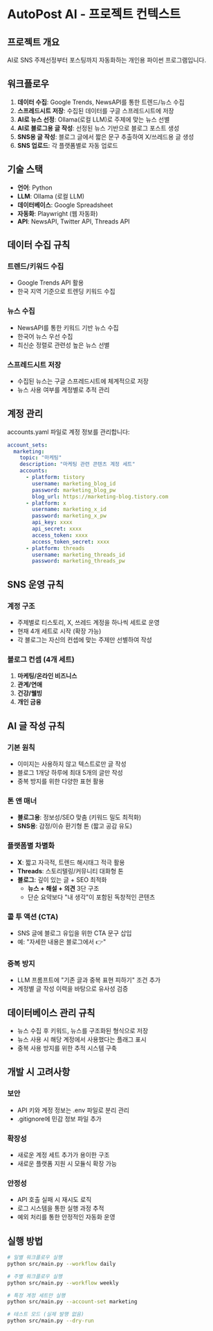 # AutoPost AI - 프로젝트 컨텍스트

## 프로젝트 개요

AI로 SNS 주제선정부터 포스팅까지 자동화하는 개인용 파이썬 프로그램입니다.

## 워크플로우

1. **데이터 수집**: Google Trends, NewsAPI를 통한 트렌드/뉴스 수집
2. **스프레드시트 저장**: 수집된 데이터를 구글 스프레드시트에 저장
3. **AI로 뉴스 선정**: Ollama(로컬 LLM)로 주제에 맞는 뉴스 선별
4. **AI로 블로그용 글 작성**: 선정된 뉴스 기반으로 블로그 포스트 생성
5. **SNS용 글 작성**: 블로그 글에서 짧은 문구 추출하여 X/쓰레드용 글 생성
6. **SNS 업로드**: 각 플랫폼별로 자동 업로드

## 기술 스택

- **언어**: Python
- **LLM**: Ollama (로컬 LLM)
- **데이터베이스**: Google Spreadsheet
- **자동화**: Playwright (웹 자동화)
- **API**: NewsAPI, Twitter API, Threads API

## 데이터 수집 규칙

### 트렌드/키워드 수집
- Google Trends API 활용
- 한국 지역 기준으로 트렌딩 키워드 수집

### 뉴스 수집
- NewsAPI를 통한 키워드 기반 뉴스 수집
- 한국어 뉴스 우선 수집
- 최신순 정렬로 관련성 높은 뉴스 선별

### 스프레드시트 저장
- 수집된 뉴스는 구글 스프레드시트에 체계적으로 저장
- 뉴스 사용 여부를 계정별로 추적 관리

## 계정 관리

accounts.yaml 파일로 계정 정보를 관리합니다:

```yaml
account_sets:
  marketing:
    topic: "마케팅"
    description: "마케팅 관련 콘텐츠 계정 세트"
    accounts:
      - platform: tistory
        username: marketing_blog_id
        password: marketing_blog_pw
        blog_url: https://marketing-blog.tistory.com
      - platform: x
        username: marketing_x_id
        password: marketing_x_pw
        api_key: xxxx
        api_secret: xxxx
        access_token: xxxx
        access_token_secret: xxxx
      - platform: threads
        username: marketing_threads_id
        password: marketing_threads_pw
```

## SNS 운영 규칙

### 계정 구조
- 주제별로 티스토리, X, 쓰레드 계정을 하나씩 세트로 운영
- 현재 4개 세트로 시작 (확장 가능)
- 각 블로그는 자신의 컨셉에 맞는 주제만 선별하여 작성

### 블로그 컨셉 (4개 세트)
1. **마케팅/온라인 비즈니스**
2. **관계/연애**
3. **건강/웰빙**
4. **개인 금융**

## AI 글 작성 규칙

### 기본 원칙
- 이미지는 사용하지 않고 텍스트로만 글 작성
- 블로그 1개당 하루에 최대 5개의 글만 작성
- 중복 방지를 위한 다양한 표현 활용

### 톤 앤 매너
- **블로그용**: 정보성/SEO 맞춤 (키워드 밀도 최적화)
- **SNS용**: 감정/이슈 환기형 톤 (짧고 공감 유도)

### 플랫폼별 차별화
- **X**: 짧고 자극적, 트렌드 해시태그 적극 활용
- **Threads**: 스토리텔링/커뮤니티 대화형 톤  
- **블로그**: 깊이 있는 글 + SEO 최적화
  - **뉴스 + 해설 + 의견** 3단 구조
  - 단순 요약보다 "내 생각"이 포함된 독창적인 콘텐츠

### 콜 투 액션 (CTA)
- SNS 글에 블로그 유입을 위한 CTA 문구 삽입
- 예: "자세한 내용은 블로그에서 👉"

### 중복 방지
- LLM 프롬프트에 "기존 글과 중복 표현 피하기" 조건 추가
- 계정별 글 작성 이력을 바탕으로 유사성 검증

## 데이터베이스 관리 규칙

- 뉴스 수집 후 키워드, 뉴스를 구조화된 형식으로 저장
- 뉴스 사용 시 해당 계정에서 사용했다는 플래그 표시
- 중복 사용 방지를 위한 추적 시스템 구축

## 개발 시 고려사항

### 보안
- API 키와 계정 정보는 .env 파일로 분리 관리
- .gitignore에 민감 정보 파일 추가

### 확장성
- 새로운 계정 세트 추가가 용이한 구조
- 새로운 플랫폼 지원 시 모듈식 확장 가능

### 안정성
- API 호출 실패 시 재시도 로직
- 로그 시스템을 통한 실행 과정 추적
- 예외 처리를 통한 안정적인 자동화 운영

## 실행 방법

```bash
# 일별 워크플로우 실행
python src/main.py --workflow daily

# 주별 워크플로우 실행  
python src/main.py --workflow weekly

# 특정 계정 세트만 실행
python src/main.py --account-set marketing

# 테스트 모드 (실제 발행 없음)
python src/main.py --dry-run
```